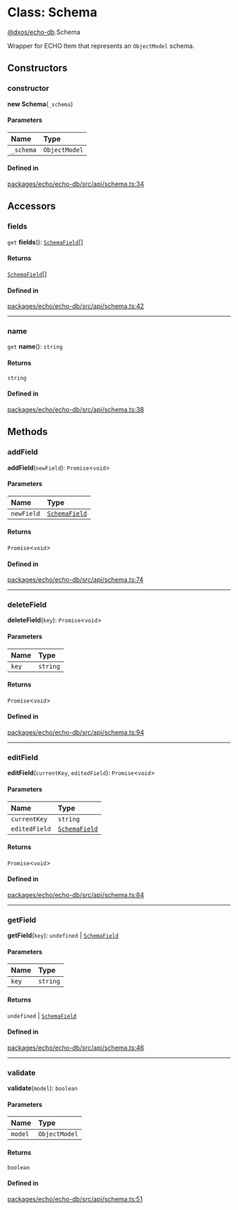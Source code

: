 # Class: Schema

[@dxos/echo-db](../modules/dxos_echo_db.md).Schema

Wrapper for ECHO Item that represents an `ObjectModel` schema.

## Constructors

### constructor

**new Schema**(`_schema`)

#### Parameters

| Name | Type |
| :------ | :------ |
| `_schema` | `ObjectModel` |

#### Defined in

[packages/echo/echo-db/src/api/schema.ts:34](https://github.com/dxos/dxos/blob/db8188dae/packages/echo/echo-db/src/api/schema.ts#L34)

## Accessors

### fields

`get` **fields**(): [`SchemaField`](../types/dxos_echo_db.SchemaField.md)[]

#### Returns

[`SchemaField`](../types/dxos_echo_db.SchemaField.md)[]

#### Defined in

[packages/echo/echo-db/src/api/schema.ts:42](https://github.com/dxos/dxos/blob/db8188dae/packages/echo/echo-db/src/api/schema.ts#L42)

___

### name

`get` **name**(): `string`

#### Returns

`string`

#### Defined in

[packages/echo/echo-db/src/api/schema.ts:38](https://github.com/dxos/dxos/blob/db8188dae/packages/echo/echo-db/src/api/schema.ts#L38)

## Methods

### addField

**addField**(`newField`): `Promise`<`void`\>

#### Parameters

| Name | Type |
| :------ | :------ |
| `newField` | [`SchemaField`](../types/dxos_echo_db.SchemaField.md) |

#### Returns

`Promise`<`void`\>

#### Defined in

[packages/echo/echo-db/src/api/schema.ts:74](https://github.com/dxos/dxos/blob/db8188dae/packages/echo/echo-db/src/api/schema.ts#L74)

___

### deleteField

**deleteField**(`key`): `Promise`<`void`\>

#### Parameters

| Name | Type |
| :------ | :------ |
| `key` | `string` |

#### Returns

`Promise`<`void`\>

#### Defined in

[packages/echo/echo-db/src/api/schema.ts:94](https://github.com/dxos/dxos/blob/db8188dae/packages/echo/echo-db/src/api/schema.ts#L94)

___

### editField

**editField**(`currentKey`, `editedField`): `Promise`<`void`\>

#### Parameters

| Name | Type |
| :------ | :------ |
| `currentKey` | `string` |
| `editedField` | [`SchemaField`](../types/dxos_echo_db.SchemaField.md) |

#### Returns

`Promise`<`void`\>

#### Defined in

[packages/echo/echo-db/src/api/schema.ts:84](https://github.com/dxos/dxos/blob/db8188dae/packages/echo/echo-db/src/api/schema.ts#L84)

___

### getField

**getField**(`key`): `undefined` \| [`SchemaField`](../types/dxos_echo_db.SchemaField.md)

#### Parameters

| Name | Type |
| :------ | :------ |
| `key` | `string` |

#### Returns

`undefined` \| [`SchemaField`](../types/dxos_echo_db.SchemaField.md)

#### Defined in

[packages/echo/echo-db/src/api/schema.ts:46](https://github.com/dxos/dxos/blob/db8188dae/packages/echo/echo-db/src/api/schema.ts#L46)

___

### validate

**validate**(`model`): `boolean`

#### Parameters

| Name | Type |
| :------ | :------ |
| `model` | `ObjectModel` |

#### Returns

`boolean`

#### Defined in

[packages/echo/echo-db/src/api/schema.ts:51](https://github.com/dxos/dxos/blob/db8188dae/packages/echo/echo-db/src/api/schema.ts#L51)
